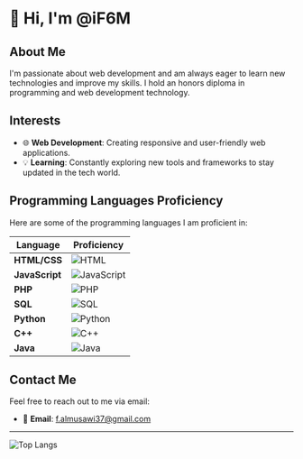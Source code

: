 # 👋 Hi, I'm @iF6M

## About Me
I'm passionate about web development and am always eager to learn new technologies and improve my skills. I hold an honors diploma in programming and web development technology.

## Interests
- 🌐 **Web Development**: Creating responsive and user-friendly web applications.
- 💡 **Learning**: Constantly exploring new tools and frameworks to stay updated in the tech world.

## Programming Languages Proficiency

Here are some of the programming languages I am proficient in:

| Language      | Proficiency |
|---------------|-------------|
| **HTML/CSS**  | ![HTML](https://progress-bar.dev/100/?title=Expert&color=brightgreen)  |
| **JavaScript**| ![JavaScript](https://progress-bar.dev/100/?title=Expert&color=brightgreen)  |
| **PHP**       | ![PHP](https://progress-bar.dev/60/?title=Intermediate&color=yellow)   |
| **SQL**       | ![SQL](https://progress-bar.dev/60/?title=Intermediate&color=yellow)   |
| **Python**    | ![Python](https://progress-bar.dev/30/?title=Basics&color=red)            |
| **C++**       | ![C++](https://progress-bar.dev/30/?title=Basics&color=red)            |
| **Java**      | ![Java](https://progress-bar.dev/30/?title=Basics&color=red)            |

## Contact Me
Feel free to reach out to me via email:
- 📧 **Email**: [f.almusawi37@gmail.com](mailto:f.almusawi37@gmail.com)

---

![Top Langs](https://github-readme-stats.vercel.app/api/top-langs/?username=iF6M&layout=compact&theme=default&hide_border=true&title_color=778491&text_color=778491&bg_color=22272e&icon_color=001a47)

